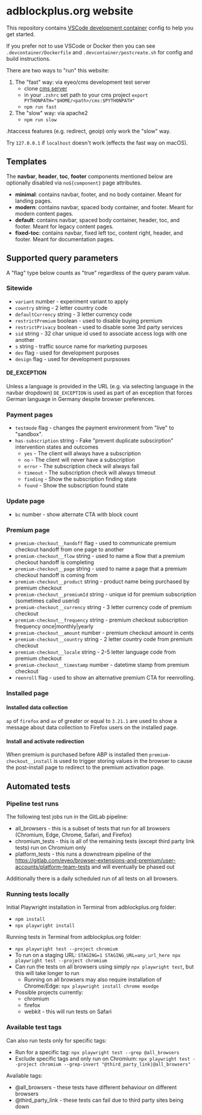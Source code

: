 # adblockplus.org website

This repository contains [VSCode development container](https://code.visualstudio.com/docs/remote/containers) config to help you get started.

If you prefer not to use VSCode or Docker then you can see `.devcontainer/Dockerfile` and `.devcontainer/postcreate.sh` for config and build instructions.

There are two ways to "run" this website:

1. The "fast" way: via eyeo/cms development test server
    - clone [cms server](https://gitlab.com/eyeo/websites/cms.git) 
    - in your `.zshrc` set path to your cms project `export PYTHONPATH="$HOME/<path>/cms:$PYTHONPATH"`
    - `npm run fast`
1. The "slow" way: via apache2
    - `npm run slow`

.htaccess features (e.g. redirect, geoip) only work the "slow" way.

Try `127.0.0.1` if `localhost` doesn't work (effects the fast way on macOS).

## Templates

The **navbar**, **header**, **toc**, **footer** components mentioned below are optionally disabled via `no${component}` page attributes.

- **minimal**: contains navbar, footer, and no body container. Meant for landing pages.
- **modern**: contains navbar, spaced body container, and footer. Meant for modern content pages.
- **default**: contains navbar, spaced body container, header, toc, and footer. Meant for legacy content pages.
- **fixed-toc**: contains navbar, fixed left toc, content right, header, and footer. Meant for documentation pages.

## Supported query parameters

A "flag" type below counts as "true" regardless of the query param value.

### Sitewide

- `variant` number - experiment variant to apply
- `country` string - 2 letter country code
- `defaultCurrency` string - 3 letter currency code
- `restrictPremium` boolean - used to disable buying premium
- `restrictPrivacy` boolean - used to disable some 3rd party services
- `sid` string - 32 char unique id used to associate access logs with one another
- `s` string - traffic source name for marketing purposes
- `dev` flag - used for development purposes
- `design` flag - used for development purpsoses

#### DE_EXCEPTION

Unless a language is provided in the URL (e.g. via selecting language in the navbar dropdown) `DE_EXCEPTION` is used as part of an exception that forces German language in Germany despite browser preferences.

### Payment pages

- `testmode` flag - changes the payment environment from "live" to "sandbox".
- `has-subscription` string - Fake "prevent duplicate subscirption" intervention states and outcomes
    - `yes` - The client will always have a subscription
    - `no` - The client will never have a subscription
    - `error` - The subscription check will always fail
    - `timeout` - The subscription check will always timeout
    - `finding` - Show the subscription finding state
    - `found` - Show the subscription found state

### Update page

- `bc` number - show alternate CTA with block count

### Premium page

- `premium-checkout__handoff` flag - used to communicate premium checkout handoff from one page to another
- `premium-checkout__flow` string - used to name a flow that a premium checkout handoff is completing
- `premium-checkout__page` string - used to name a page that a premium checkout handoff is coming from
- `premium-checkout__product` string - product name being purchased by premium checkout
- `premium-checkout__premiumId` string - unique id for premium subscription (sometimes called userid)
- `premium-checkout__currency` string - 3 letter currency code of premium checkout
- `premium-checkout__frequency` string - premium checkout subscription frequency once|monthly|yearly
- `premium-checkout__amount` number - premium checkout amount in cents
- `premium-checkout__country` string - 2 letter country code from premium checkout
- `premium-checkout__locale` string - 2-5 letter language code from premium checkout
- `premium-checkout__timestamp` number - datetime stamp from premium checkout
- `reenroll` flag - used to show an alternative premium CTA for reenrolling.

### Installed page

#### Installed data collection

`ap` of `firefox` and `av` of greater or equal to `3.21.1` are used to show a message about data collection to Firefox users on the installed page.

#### Install and activate redirection

When premium is purchased before ABP is installed then `premium-checkout__install` is used to trigger storing values in the browser to cause the post-install page to redirect to the premium activation page.

## Automated tests

### Pipeline test runs

The following test jobs run in the GitLab pipeline:
- all_browsers - this is a subset of tests that run for all browsers (Chromium, Edge, Chrome, Safari, and Firefox)
- chromium_tests - this is all of the remaining tests (except third party link tests) run on Chromium only
- platform_tests - this runs a downstream pipeline of the https://gitlab.com/eyeo/browser-extensions-and-premium/user-accounts/platform-team-tests and will eventually be phased out

Additionally there is a daily scheduled run of all tests on all browsers.

### Running tests locally

Initial Playwright installation in Terminal from adblockplus.org folder:
- `npm install`
- `npx playwright install`

Running tests in Terminal from adblockplus.org folder:
- `npx playwright test --project chromium`
- To run on a staging URL: `STAGING=1 STAGING_URL=any_url_here npx playwright test --project chromium`
- Can run the tests on all browsers using simply `npx playwright test`, but this will take longer to run
  - Running on all browsers may also require installation of Chrome/Edge: `npx playwright install chrome msedge`
- Possible projects currently:
  - chromium
  - firefox
  - webkit - this will run tests on Safari

### Available test tags

Can also run tests only for specific tags:
- Run for a specific tag: `npx playwright test --grep @all_browsers`
- Exclude specific tags and only run on Chromium: `npx playwright test --project chromium --grep-invert "@third_party_link|@all_browsers"`

Available tags:
- @all_browsers - these tests have different behaviour on different browsers
- @third_party_link - these tests can fail due to third party sites being down
